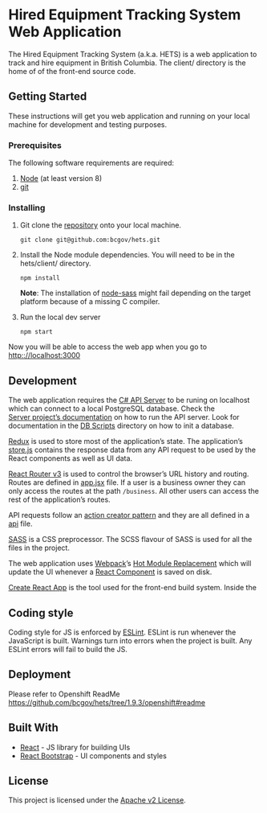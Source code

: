 # Hired Equipment Tracking System Web Application

The Hired Equipment Tracking System (a.k.a. HETS) is a web application to track and hire equipment
in British Columbia. The client/ directory is the home of of the front-end source code.

## Getting Started

These instructions will get you web application and running on your local machine for development
and testing purposes.

### Prerequisites

The following software requirements are required:

1. [Node](https://nodejs.org/en/download/) (at least version 8)
2. [git](https://git-scm.com/downloads)

### Installing

1. Git clone the [repository](https://github.com/bcgov/hets) onto your local machine.

   ```
   git clone git@github.com:bcgov/hets.git
   ```

2. Install the Node module dependencies. You will need to be in the hets/client/ directory.

   ```
   npm install
   ```

   **Note**: The installation of [node-sass](https://www.npmjs.com/package/node-sass) might fail
   depending on the target platform because of a missing C compiler.

3. Run the local dev server

   ```
   npm start
   ```

Now you will be able to access the web app when you go to
[http:://localhost:3000](http:://localhost:3000)

## Development

The web application requires the [C# API Server](https://github.com/bcgov/hets/tree/master/Server)
to be runing on localhost which can connect to a local PostgreSQL database. Check the
[Server project’s documentation](https://github.com/bcgov/hets/blob/master/Server/README.md) on how
to run the API server. Look for documentation in the
[DB Scripts](https://github.com/bcgov/hets/tree/master/Db%20Scripts) directory on how to init a
database.

[Redux](https://redux.js.org/) is used to store most of the application’s state. The application’s
[store.js](https://github.com/bcgov/hets/tree/master/client/src/js/store.js) contains the response
data from any API request to be used by the React components as well as UI data.

[React Router v3](https://github.com/ReactTraining/react-router/tree/v3/docs) is used to control the
browser’s URL history and routing. Routes are defined in
[app.jsx](https://github.com/bcgov/hets/tree/master/client/src/js/app.jsx) file. If a user is a
business owner they can only access the routes at the path `/business`. All other users can access
the rest of the application’s routes.

API requests follow an [action creator pattern](https://redux.js.org/basics/actions#action-creators)
and they are all defined in a [api](./src/js/api.js) file.

[SASS](https://sass-lang.com/) is a CSS preprocessor. The SCSS flavour of SASS is used for all the
files in the project.

The web application uses [Webpack](https://webpack.js.org/)’s
[Hot Module Replacement](https://webpack.js.org/concepts/hot-module-replacement/) which will update
the UI whenever a [React Component](https://reactjs.org/docs/react-component.html) is saved on disk.

[Create React App](https://www.npmjs.com/package/create-react-app) is the tool used for the front-end build system. Inside the

## Coding style

Coding style for JS is enforced by [ESLint](https://eslint.org/). ESLint is run whenever the
JavaScript is built. Warnings turn into errors when the project is built. Any ESLint errors will
fail to build the JS.

## Deployment

Please refer to Openshift ReadMe
https://github.com/bcgov/hets/tree/1.9.3/openshift#readme 

## Built With

- [React](https://reactjs.org/) - JS library for building UIs
- [React Bootstrap](https://react-bootstrap.github.io/) - UI components and styles

## License

This project is licensed under the [Apache v2 License](https://www.apache.org/licenses/LICENSE-2.0).
